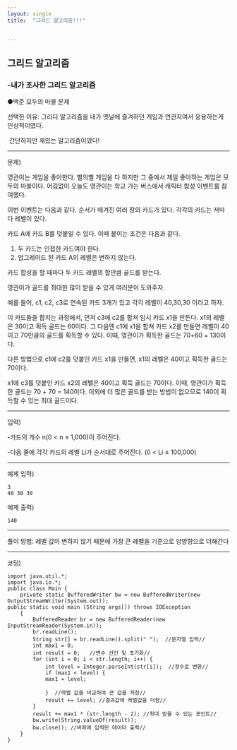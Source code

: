 ```yaml
---
layout: single
title:  "그리드 알고리즘!!!"


---
```


## 그리드 알고리즘

### -내가 조사한 그리드 알고리즘

●백준 모두의 마블 문제

선택한 이유: 그리디 알고리즘을 내가 옛날에 즐겨하던 게임과 연관지여서 응용하는게 인상적이였다.

​						간단하지만 재밌는 알고리즘이였다!

********************************************************************************************************************************************

문제)

영관이는 게임을 좋아한다. 별의별 게임을 다 하지만 그 중에서 제일 좋아하는 게임은 모두의 마블이다. 어김없이 오늘도 영관이는 학교 가는 버스에서 캐릭터 합성 이벤트를 참여했다.

이번 이벤트는 다음과 같다. 순서가 매겨진 여러 장의 카드가 있다. 각각의 카드는 저마다 레벨이 있다.

카드 A에 카드 B를 덧붙일 수 있다. 이때 붙이는 조건은 다음과 같다.

1. 두 카드는 인접한 카드여야 한다.
2. 업그레이드 된 카드 A의 레벨은 변하지 않는다.

카드 합성을 할 때마다 두 카드 레벨의 합만큼 골드를 받는다.

영관이가 골드를 최대한 많이 받을 수 있게 여러분이 도와주자.

예를 들어, c1, c2, c3로 연속된 카드 3개가 있고 각각 레벨이 40,30,30 이라고 하자.

이 카드들을 합치는 과정에서, 먼저 c3에 c2를 합쳐 임시 카드 x1을 만든다. x1의 레벨은 30이고 획득 골드는 60이다. 그 다음엔 c1에 x1을 합쳐 카드 x2를 만들면 레벨이 40이고 70만큼의 골드를 획득할 수 있다. 이때, 영관이가 획득한 골드는 70+60 = 130이다.

다른 방법으로 c1에 c2를 덧붙인 카드 x1을 만들면, x1의 레벨은 40이고 획득한 골드는 70이다.

x1에 c3를 덧붙인 카드 x2의 레벨은 40이고 획득 골드는 70이다. 이때, 영관이가 획득한 골드는 70 + 70 = 140이다. 이외에 더 많은 골드를 받는 방법이 없으므로 140이 획득할 수 있는 최대 골드이다. 

****************************************************************************************************************************************************************

입력)

-카드의 개수 n(0 < n ≤ 1,000)이 주어진다.

-다음 줄에 각각 카드의 레벨 Li가 순서대로 주어진다. (0 < Li ≤ 100,000)

******************************************************************************************************************************************************************************************

예제 입력)

```
3
40 30 30
```

예제 출력)

```
140
```

*******************************************************************************************************************************************

풀이 방법: 레벨 값이 변하지 않기 때문에 가장 큰 레벨을 기준으로 양뱡향으로 더해간다

************************************************************************************************************************************************************************

코딩)

```
import java.util.*; 
import java.io.*;
public class Main { 
	private static BufferedWriter bw = new BufferedWriter(new 						         OutputStreamWriter(System.out));
public static void main (String args[]) throws IOException  
	{
 		BufferedReader br = new BufferedReader(new InputStreamReader(System.in)); 
		br.readLine(); 
		String str[] = br.readLine().split(" ");  //문자열 입력//
		int max1 = 0; 
		int result = 0;   //변수 선인 및 초기화// 
		for (int i = 0; i < str.length; i++) { 
			int level = Integer.parseInt(str[i]);  //정수로 변환// 
			if (max1 < level) { 
			max1 = level; 
			
			}  //레벨 값을 비교하여 큰 값을 저장//
			result += level; //결과값에 레벨값을 더함//
		} 
		result += max1 * (str.length - 2); //최대 받을 수 있는 포인트// 
		bw.write(String.valueOf(result)); 
		bw.close(); //버퍼에 입력된 데이터 출력//
	} 
}


```



